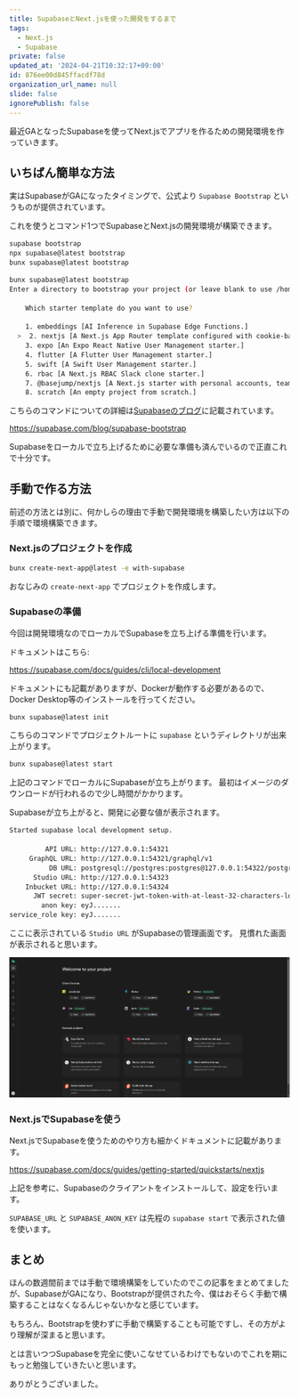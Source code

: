 ```yaml
---
title: SupabaseとNext.jsを使った開発をするまで
tags:
  - Next.js
  - Supabase
private: false
updated_at: '2024-04-21T10:32:17+09:00'
id: 876ee00d845ffacdf78d
organization_url_name: null
slide: false
ignorePublish: false
---
```


最近GAとなったSupabaseを使ってNext.jsでアプリを作るための開発環境を作っていきます。

## いちばん簡単な方法

実はSupabaseがGAになったタイミングで、公式より `Supabase Bootstrap` というものが提供されています。

これを使うとコマンド1つでSupabaseとNext.jsの開発環境が構築できます。

```bash
supabase bootstrap
npx supabase@latest bootstrap
bunx supabase@latest bootstrap
```

```bash
bunx supabase@latest bootstrap
Enter a directory to bootstrap your project (or leave blank to use /home/user/dev): test

    Which starter template do you want to use?

    1. embeddings [AI Inference in Supabase Edge Functions.]
  >  2. nextjs [A Next.js App Router template configured with cookie-based auth.]
    3. expo [An Expo React Native User Management starter.]
    4. flutter [A Flutter User Management starter.]
    5. swift [A Swift User Management starter.]
    6. rbac [A Next.js RBAC Slack clone starter.]
    7. @basejump/nextjs [A Next.js starter with personal accounts, teams, permissions and Stripe billing]
    8. scratch [An empty project from scratch.]
```

こちらのコマンドについての詳細は[Supabaseのブログ](https://supabase.com/blog/supabase-bootstrap)に記載されています。

https://supabase.com/blog/supabase-bootstrap

Supabaseをローカルで立ち上げるために必要な準備も済んでいるので正直これで十分です。

## 手動で作る方法

前述の方法とは別に、何かしらの理由で手動で開発環境を構築したい方は以下の手順で環境構築できます。

### Next.jsのプロジェクトを作成

```bash
bunx create-next-app@latest -e with-supabase
```

おなじみの `create-next-app` でプロジェクトを作成します。

### Supabaseの準備

今回は開発環境なのでローカルでSupabaseを立ち上げる準備を行います。

ドキュメントはこちら:

https://supabase.com/docs/guides/cli/local-development

ドキュメントにも記載がありますが、Dockerが動作する必要があるので、Docker Desktop等のインストールを行ってください。

```bash
bunx supabase@latest init
```

こちらのコマンドでプロジェクトルートに `supabase` というディレクトリが出来上がります。

```bash
bunx supabase@latest start
```

上記のコマンドでローカルにSupabaseが立ち上がります。
最初はイメージのダウンロードが行われるので少し時間がかかります。

Supabaseが立ち上がると、開発に必要な値が表示されます。

```bash
Started supabase local development setup.

         API URL: http://127.0.0.1:54321
     GraphQL URL: http://127.0.0.1:54321/graphql/v1
          DB URL: postgresql://postgres:postgres@127.0.0.1:54322/postgres
      Studio URL: http://127.0.0.1:54323
    Inbucket URL: http://127.0.0.1:54324
      JWT secret: super-secret-jwt-token-with-at-least-32-characters-long
        anon key: eyJ.......
service_role key: eyJ.......
```

ここに表示されている `Studio URL` がSupabaseの管理画面です。
見慣れた画面が表示されると思います。

![](https://raw.githubusercontent.com/Gardenia-710/articles/main/images/2024-04-21-01.png)

### Next.jsでSupabaseを使う

Next.jsでSupabaseを使うためのやり方も細かくドキュメントに記載があります。

https://supabase.com/docs/guides/getting-started/quickstarts/nextjs

上記を参考に、Supabaseのクライアントをインストールして、設定を行います。

`SUPABASE_URL` と `SUPABASE_ANON_KEY` は先程の `supabase start` で表示された値を使います。

## まとめ

ほんの数週間前までは手動で環境構築をしていたのでこの記事をまとめてましたが、SupabaseがGAになり、Bootstrapが提供された今、僕はおそらく手動で構築することはなくなるんじゃないかなと感じています。

もちろん、Bootstrapを使わずに手動で構築することも可能ですし、その方がより理解が深まると思います。

とは言いつつSupabaseを完全に使いこなせているわけでもないのでこれを期にもっと勉強していきたいと思います。

ありがとうございました。
